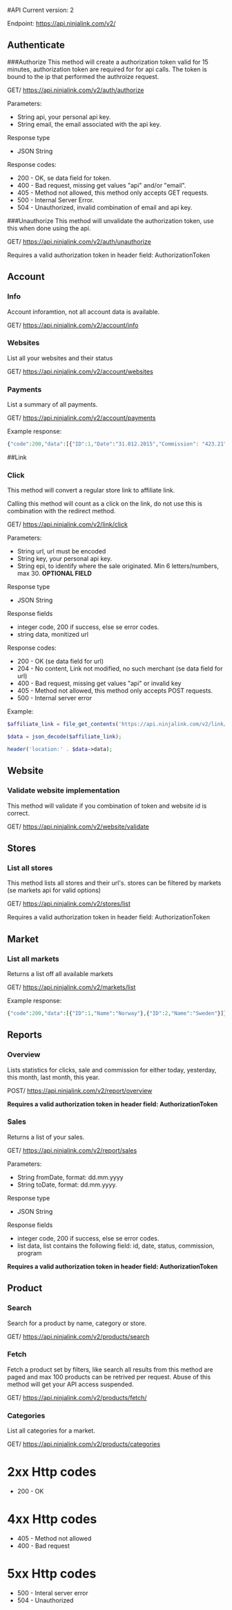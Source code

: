 #API 
Current version: 2

Endpoint: https://api.ninjalink.com/v2/

## Authenticate

###Authorize
This method will create a authorization token valid for 15 minutes, authorization token are required for for api calls. The token is bound to the ip that performed the authroize request.

GET/ https://api.ninjalink.com/v2/auth/authorize

Parameters:
* String api, your personal api key.
* String email, the email associated with the api key.

Response type
* JSON String

Response codes:
* 200 - OK, se data field for token.
* 400 - Bad request, missing get values "api" and/or "email".
* 405 - Method not allowed, this method only accepts GET requests.
* 500 - Internal Server Error.
* 504 - Unauthorized, invalid combination of email and api key.

###Unauthorize
This method will unvalidate the authorization token, use this when done using the api.

GET/ https://api.ninjalink.com/v2/auth/unauthorize

Requires a valid authorization token in header field: AuthorizationToken

## Account

### Info

Account inforamtion, not all account data is available.

GET/ https://api.ninjalink.com/v2/account/info

### Websites

List all your websites and their status

GET/ https://api.ninjalink.com/v2/account/websites

### Payments

List a summary of all payments.

GET/ https://api.ninjalink.com/v2/account/payments

Example response:
```php
{"code":200,"data":[{"ID":1,"Date":"31.012.2015","Commission": "423.21", "Currency": "NOK", "Status": "Payed", "Account": "1234.56.78901"}]}
```

##Link

### Click
This method will convert a regular store link to affiliate link.

Calling this method will count as a click on the link, do not use this is combination with the redirect method. 

GET/ https://api.ninjalink.com/v2/link/click

Parameters:

* String url, url must be encoded
* String key, your personal api key.
* String epi, to identify where the sale originated. Min 6 letters/numbers, max 30. **OPTIONAL FIELD**

Response type
* JSON String

Response fields
* integer code, 200 if success, else se error codes.
* string data, monitized url
 
Response codes:
* 200 - OK (se data field for url)
* 204 - No content, Link not modified, no such merchant (se data field for url)
* 400 - Bad request, missing get values "api" or invalid key
* 405 - Method not allowed, this method only accepts POST requests.
* 500 - Internal server error

Example:

```php
$affiliate_link = file_get_contents('https://api.ninjalink.com/v2/link/click?key=AAAAAAAAAAAAAAAAAAAAA&Url='. url_encode('http://someurl.com'));

$data = json_decode($affiliate_link);

header('location:' . $data->data);
```

## Website

### Validate website implementation

This method will validate if you combination of token and website id is correct.

GET/ https://api.ninjalink.com/v2/website/validate

## Stores

### List all stores

This method lists all stores and their url's. stores can be filtered by markets (se markets api for valid options)

GET/ https://api.ninjalink.com/v2/stores/list

Requires a valid authorization token in header field: AuthorizationToken

## Market

### List all markets

Returns a list off all available markets

GET/  https://api.ninjalink.com/v2/markets/list

Example response:

```php
{"code":200,"data":[{"ID":1,"Name":"Norway"},{"ID":2,"Name":"Sweden"}]}
```

## Reports

### Overview

Lists statistics for clicks, sale and commission for either today, yesterday, this month, last month, this year.

POST/ https://api.ninjalink.com/v2/report/overview

**Requires a valid authorization token in header field: AuthorizationToken**

### Sales

Returns a list of your sales.

GET/ https://api.ninjalink.com/v2/report/sales

Parameters:

* String fromDate, format: dd.mm.yyyy
* String toDate, format: dd.mm.yyyy.

Response type
* JSON String

Response fields
* integer code, 200 if success, else se error codes.
* list data, list contains the following field: id, date, status, commission, program


**Requires a valid authorization token in header field: AuthorizationToken**

## Product

### Search

Search for a product by name, category or store.

GET/ https://api.ninjalink.com/v2/products/search

### Fetch

Fetch a product set by filters, like search all results from this method are paged and max 100 products can be retrived per request. Abuse of this method will get your API access suspended.

GET/ https://api.ninjalink.com/v2/products/fetch/

### Categories

List all categories for a market.

GET/ https://api.ninjalink.com/v2/products/categories

# 2xx Http codes
* 200 - OK

# 4xx Http codes
* 405 - Method not allowed
* 400 - Bad request
 
# 5xx Http codes
* 500 - Interal server error
* 504 - Unauthorized
